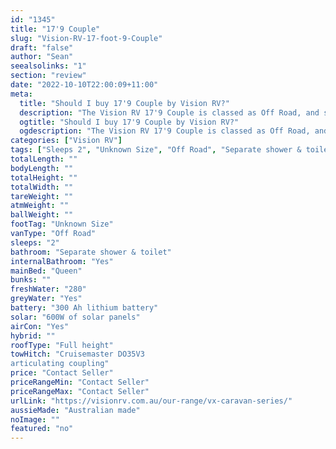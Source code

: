 ```yaml
---
id: "1345"
title: "17'9 Couple"
slug: "Vision-RV-17-foot-9-Couple"
draft: "false"
author: "Sean"
seealsolinks: "1"
section: "review"
date: "2022-10-10T22:00:09+11:00"
meta:
  title: "Should I buy 17'9 Couple by Vision RV?"
  description: "The Vision RV 17'9 Couple is classed as Off Road, and sleeps 2 people. It is Australian made and comes in at Unknown Size. It generally has Separate shower & toilet."
  ogtitle: "Should I buy 17'9 Couple by Vision RV?"
  ogdescription: "The Vision RV 17'9 Couple is classed as Off Road, and sleeps 2 people. It is Australian made and comes in at Unknown Size. It generally has Separate shower & toilet."
categories: ["Vision RV"]
tags: ["Sleeps 2", "Unknown Size", "Off Road", "Separate shower & toilet", "Full height", "Price Unknown", "Australian made"]
totalLength: ""
bodyLength: ""
totalHeight: ""
totalWidth: ""
tareWeight: ""
atmWeight: ""
ballWeight: ""
footTag: "Unknown Size"
vanType: "Off Road"
sleeps: "2"
bathroom: "Separate shower & toilet"
internalBathroom: "Yes"
mainBed: "Queen"
bunks: ""
freshWater: "280"
greyWater: "Yes"
battery: "300 Ah lithium battery"
solar: "600W of solar panels"
airCon: "Yes"
hybrid: ""
roofType: "Full height"
towHitch: "Cruisemaster DO35V3
articulating coupling"
price: "Contact Seller"
priceRangeMin: "Contact Seller"
priceRangeMax: "Contact Seller"
urlLink: "https://visionrv.com.au/our-range/vx-caravan-series/"
aussieMade: "Australian made"
noImage: ""
featured: "no"
---
```

